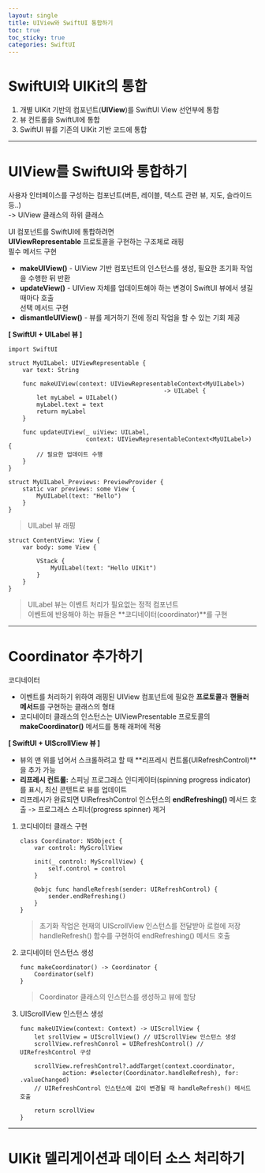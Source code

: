 ```yaml
---
layout: single
title: UIView와 SwiftUI 통합하기
toc: true
toc_sticky: true
categories: SwiftUI
---
```


# SwiftUI와 UIKit의 통합
1. 개별 UIKit 기반의 컴포넌트(**UIView**)를 SwiftUI View 선언부에 통합
2. 뷰 컨트롤을 SwiftUI에 통합
3. SwiftUI 뷰를 기존의 UIKit 기반 코드에 통합

--------

# UIView를 SwiftUI와 통합하기
사용자 인터페이스를 구성하는 컴포넌트(버튼, 레이블, 텍스트 관련 뷰, 지도, 슬라이드 등..)<br/>
-> UIView 클래스의 하위 클래스<br/>

UI 컴포넌트를 SwiftUI에 통합하려면<br/>
**UIViewRepresentable** 프로토콜을 구현하는 구조체로 래핑<br/>
필수 메서드 구현<br/>
* **makeUIView()** - UIView 기반 컴포넌트의 인스턴스를 생성, 필요한 초기화 작업을 수행한 뒤 반환
* **updateView()** - UIView 자체를 업데이트해야 하는 변경이 SwiftUI 뷰에서 생길 때마다 호출<br/>
선택 메서드 구현<br/>
* **dismantleUIView()** - 뷰를 제거하기 전에 정리 작업을 할 수 있는 기회 제공

**&#91; SwiftUI + UILabel 뷰 &#93;**<br/>

```
import SwiftUI

struct MyUILabel: UIViewRepresentable {
    var text: String
    
    func makeUIView(context: UIViewRepresentableContext<MyUILabel>) 
                                            -> UILabel {
        let myLabel = UILabel()
        myLabel.text = text
        return myLabel
    }
    
    func updateUIView(_ uiView: UILabel,
                      context: UIViewRepresentableContext<MyUILabel>) {
        // 필요한 업데이트 수행
    }
}

struct MyUILabel_Previews: PreviewProvider {
    static var previews: some View {
        MyUILabel(text: "Hello")
    }
}
```
> UILabel 뷰 래핑

```
struct ContentView: View {
    var body: some View {
        
        VStack {
            MyUILabel(text: "Hello UIKit")
        }
    }
}
```
> UILabel 뷰는 이벤트 처리가 필요없는 정적 컴포넌트<br/>
> 이벤트에 반응해야 하는 뷰들은 **코디네이터(coordinator)**를 구현

-------

# Coordinator 추가하기
코디네이터 
* 이벤트를 처리하기 위하여 래핑된 UIView 컴포넌트에 필요한 **프로토콜**과 **핸들러 메서드**를 구현하는 클래스의 형태
* 코디네이터 클래스의 인스턴스는 UIViewPresentable 프로토콜의 **makeCoordinator()** 메서드를 통해 래퍼에 적용

**&#91; SwiftUI + UIScrollView 뷰 &#93;**
* 뷰의 맨 위를 넘어서 스크롤하려고 할 때 **리프레시 컨트롤(UIRefreshControl)**을 추가 가능
* **리프레시 컨트롤:** 스피닝 프로그래스 인디케이터(spinning progress indicator)를 표시, 최신 콘텐트로 뷰를 업데이트
* 리프레시가 완료되면 UIRefreshControl 인스턴스의 **endRefreshing()** 메서드 호출 -> 프로그래스 스피너(progress spinner) 제거

1. 코디네이터 클래스 구현
    ```
    class Coordinator: NSObject {
        var control: MyScrollView
        
        init(_ control: MyScrollView) {
            self.control = control
        }
        
        @objc func handleRefresh(sender: UIRefreshControl) {
            sender.endRefreshing()
        }
    }
    ```
    > 초기화 작업은 현재의 UIScrollView 인스턴스를 전달받아 로컬에 저장<br/>
    > handleRefresh() 함수를 구현하여 endRefreshing() 메서드 호출

2. 코디네이터 인스턴스 생성
    ```
    func makeCoordinator() -> Coordinator {
        Coordinator(self)
    }
    ```
    > Coordinator 클래스의 인스턴스를 생성하고 뷰에 할당

3. UIScrollView 인스턴스 생성
    ```
    func makeUIView(context: Context) -> UIScrollView {
        let srollView = UIScrollView() // UIScrollView 인스턴스 생성
        scrollView.refreshConrol = UIRefreshControl() // UIRefreshControl 구성
        
        scrollView.refreshControl?.addTarget(context.coordinator,
                action: #selector(Coordinator.handleRefresh), for: .valueChanged)
        // UIRefreshControl 인스턴스에 값이 변경될 때 handleRefresh() 메서드 호출        
                
        return scrollView
    }
    ```

--------

# UIKit 델리게이션과 데이터 소스 처리하기
